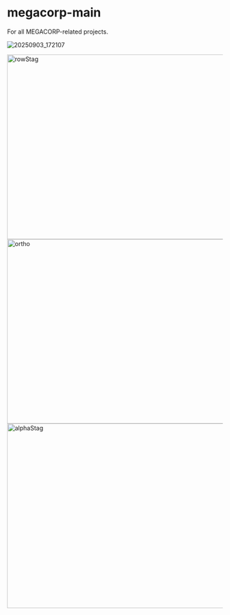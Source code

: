 # megacorp-main
For all MEGACORP-related projects.

![20250903_172107](https://github.com/user-attachments/assets/4832cfbb-564c-412e-afb5-439c7d053bc1)


<img width="1017" height="431" alt="rowStag" src="https://github.com/user-attachments/assets/66ea35ca-1071-457c-b143-8dfe0f6a0f50" />
<img width="1017" height="430" alt="ortho" src="https://github.com/user-attachments/assets/b95a49a8-da3c-462c-a6e2-ff1df2981cc0" />
<img width="1020" height="431" alt="alphaStag" src="https://github.com/user-attachments/assets/9bd812e8-a07f-4142-ab0d-10000c3da504" />
